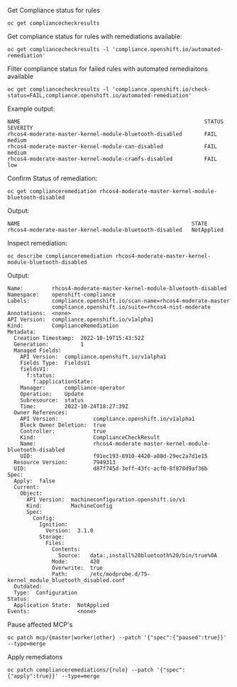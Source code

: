 

Get Compliance status for rules
```
oc get compliancecheckresults
```

Get compliance status for rules with remediations available:
```
oc get compliancecheckresults -l 'compliance.openshift.io/automated-remediation'
```

Filter compliance status for failed rules with automated remediaitons available
```
oc get compliancecheckresults -l 'compliance.openshift.io/check-status=FAIL,compliance.openshift.io/automated-remediation'
```
Example output:
```
NAME                                                          STATUS   SEVERITY
rhcos4-moderate-master-kernel-module-bluetooth-disabled       FAIL     medium
rhcos4-moderate-master-kernel-module-can-disabled             FAIL     medium
rhcos4-moderate-master-kernel-module-cramfs-disabled          FAIL     low
```

Confirm Status of remediation:
```
oc get complianceremediation rhcos4-moderate-master-kernel-module-bluetooth-disabled
```
Output:
```
NAME                                                      STATE
rhcos4-moderate-master-kernel-module-bluetooth-disabled   NotApplied
```

Inspect remediation:
```
oc describe complianceremediation rhcos4-moderate-master-kernel-module-bluetooth-disabled
```
Output:
```
Name:         rhcos4-moderate-master-kernel-module-bluetooth-disabled
Namespace:    openshift-compliance
Labels:       compliance.openshift.io/scan-name=rhcos4-moderate-master
              compliance.openshift.io/suite=rhcos4-nist-moderate
Annotations:  <none>
API Version:  compliance.openshift.io/v1alpha1
Kind:         ComplianceRemediation
Metadata:
  Creation Timestamp:  2022-10-19T15:43:52Z
  Generation:          1
  Managed Fields:
    API Version:  compliance.openshift.io/v1alpha1
    Fields Type:  FieldsV1
    fieldsV1:
      f:status:
        f:applicationState:
    Manager:      compliance-operator
    Operation:    Update
    Subresource:  status
    Time:         2022-10-24T18:27:39Z
  Owner References:
    API Version:           compliance.openshift.io/v1alpha1
    Block Owner Deletion:  true
    Controller:            true
    Kind:                  ComplianceCheckResult
    Name:                  rhcos4-moderate-master-kernel-module-bluetooth-disabled
    UID:                   f91ec193-8910-4420-a88d-29ec2a7d1e15
  Resource Version:        7949313
  UID:                     d87f745d-3eff-43fc-acf0-8f878d9af36b
Spec:
  Apply:  false
  Current:
    Object:
      API Version:  machineconfiguration.openshift.io/v1
      Kind:         MachineConfig
      Spec:
        Config:
          Ignition:
            Version:  3.1.0
          Storage:
            Files:
              Contents:
                Source:   data:,install%20bluetooth%20/bin/true%0A
              Mode:       420
              Overwrite:  true
              Path:       /etc/modprobe.d/75-kernel_module_bluetooth_disabled.conf
  Outdated:
  Type:  Configuration
Status:
  Application State:  NotApplied
Events:               <none>
```

Pause affected MCP's
```
oc patch mcp/{master|worker|other} --patch '{"spec":{"paused":true}}' --type=merge
```

Apply remediatons

``
oc patch complianceremediations/{rule} --patch '{"spec":{"apply":true}}' --type=merge
``



